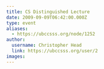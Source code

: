 ```yaml
---
title: CS Distinguished Lecture 
date: 2009-09-09T06:42:00.000Z
type: event
aliases:
  - https://ubccsss.org/node/1252
author:
  username: Christopher Head
  link: https://ubccsss.org/user/2
images:
---
```


